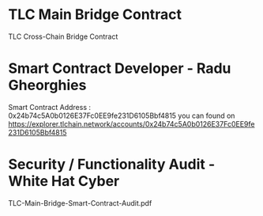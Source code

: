 # TLC Main Bridge Contract

TLC Cross-Chain Bridge Contract

# Smart Contract Developer - Radu Gheorghies
Smart Contract Address : 0x24b74c5A0b0126E37Fc0EE9fe231D6105Bbf4815
you can found on https://explorer.tlchain.network/accounts/0x24b74c5A0b0126E37Fc0EE9fe231D6105Bbf4815

# Security / Functionality Audit - White Hat Cyber 

TLC-Main-Bridge-Smart-Contract-Audit.pdf